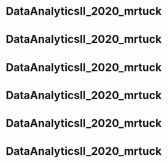 # DataAnalyticsII_2020_mrtuck
# DataAnalyticsII_2020_mrtuck
# DataAnalyticsII_2020_mrtuck
# DataAnalyticsII_2020_mrtuck
# DataAnalyticsII_2020_mrtuck
# DataAnalyticsII_2020_mrtuck
